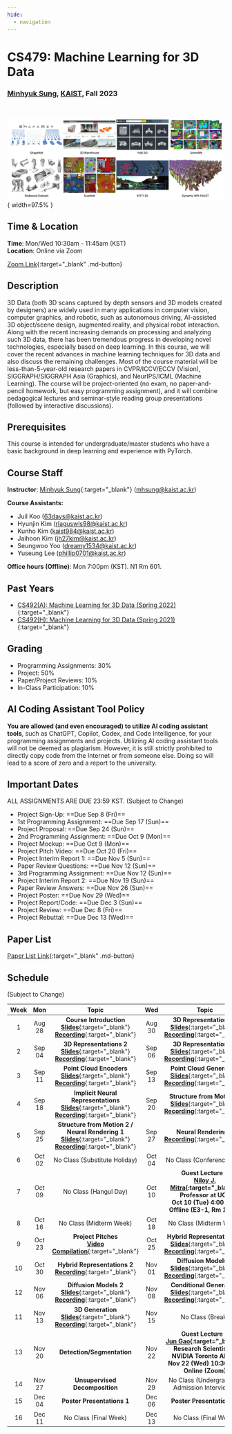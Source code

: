 ```yaml
---
hide:
  - navigation
---
```


# CS479: Machine Learning for 3D Data

<h3><b>
<a href="http://mhsung.github.io/" target="_blank">Minhyuk Sung</a>, <a href="https://www.kaist.ac.kr/" target="_blank">KAIST</a>, Fall 2023
</b></h3>
<br />

![Teaser](assets/teaser.png){ width=97.5% }


## Time & Location
**Time**: Mon/Wed 10:30am - 11:45am (KST)   
**Location**: Online via Zoom

[Zoom Link](https://kaist.zoom.us/j/85920030773){:target="_blank" .md-button}


## Description
3D Data (both 3D scans captured by depth sensors and 3D models created by designers) are widely used in many applications in computer vision, computer graphics, and robotic, such as autonomous driving, AI-assisted 3D object/scene design, augmented reality, and physical robot interaction. Along with the recent increasing demands on processing and analyzing such 3D data, there has been tremendous progress in developing novel technologies, especially based on deep learning. In this course, we will cover the recent advances in machine learning techniques for 3D data and also discuss the remaining challenges. Most of the course material will be less-than-5-year-old research papers in CVPR/ICCV/ECCV (Vision), SIGGRAPH/SIGGRAPH Asia (Graphics), and NeurIPS/ICML (Machine Learning). The course will be project-oriented (no exam, no paper-and-pencil homework, but easy programming assignment), and it will combine pedagogical lectures and seminar-style reading group presentations (followed by interactive discussions). 


## Prerequisites
This course is intended for undergraduate/master students who have a basic background in deep learning and experience with PyTorch.


## Course Staff
**Instructor**: [Minhyuk Sung](https://mhsung.github.io/){:target="_blank"} ([mhsung@kaist.ac.kr](mailto:mhsung@kaist.ac.kr))

**Course Assistants:**

- Juil Koo ([63days@kaist.ac.kr](mailto:63days@kaist.ac.kr))
- Hyunjin Kim ([rlaguswls98@kaist.ac.kr](mailto:rlaguswls98@kaist.ac.kr))
- Kunho Kim ([kaist984@kaist.ac.kr](mailto:kaist984@kaist.ac.kr))
- Jaihoon Kim ([jh27kim@kaist.ac.kr](mailto:jh27kim@kaist.ac.kr))
- Seungwoo Yoo ([dreamy1534@kaist.ac.kr](mailto:dreamy1534@kaist.ac.kr))
- Yuseung Lee ([phillip0701@kaist.ac.kr](mailto:phillip0701@kaist.ac.kr))

**Office hours (Offline)**: Mon 7:00pm (KST). N1 Rm 601.


## Past Years
- [CS492(A): Machine Learning for 3D Data (Spring 2022)](https://mhsung.github.io/kaist-cs492a-spring-2022/){:target="_blank"}
- [CS492(H): Machine Learning for 3D Data (Spring 2021)](https://mhsung.github.io/courses/kaist-cs492h-spring-2021/){:target="_blank"}


## Grading
- Programming Assignments: 30%
- Project: 50%
- Paper/Project Reviews: 10%
- In-Class Participation: 10%



## AI Coding Assistant Tool Policy
**You are allowed (and even encouraged) to utilize AI coding assistant tools**, such as ChatGPT, Copilot, Codex, and Code Intelligence, for your programming assignments and projects. Utilizing AI coding assistant tools will not be deemed as plagiarism. However, it is still strictly prohibited to directly copy code from the Internet or from someone else. Doing so will lead to a score of zero and a report to the university.


## Important Dates
ALL ASSIGNMENTS ARE DUE 23:59 KST.
(Subject to Change)

- Project Sign-Up: ==Due Sep 8 (Fri)==
- 1st Programming Assignment: ==Due Sep 17 (Sun)==
- Project Proposal: ==Due Sep 24 (Sun)==
- 2nd Programming Assignment: ==Due Oct 9 (Mon)==
- Project Mockup: ==Due Oct 9 (Mon)==
- Project Pitch Video: ==Due Oct 20 (Fri)==
- Project Interim Report 1: ==Due Nov 5 (Sun)==
- Paper Review Questions: ==Due Nov 12 (Sun)==
- 3rd Programming Assignment: ==Due Nov 12 (Sun)==
- Project Interim Report 2: ==Due Nov 19 (Sun)==
- Paper Review Answers: ==Due Nov 26 (Sun)==
- Project Poster: ==Due Nov 29 (Wed)==
- Project Report/Code: ==Due Dec 3 (Sun)==
- Project Review: ==Due Dec 8 (Fri)==
- Project Rebuttal: ==Due Dec 13 (Wed)==


## Paper List
[Paper List Link]({{links.paper_list}}){:target="_blank" .md-button}


## Schedule
(Subject to Change) 

| Week | Mon | Topic | Wed | Topic |
| :----: | :----: | :----: | :----: | :----: |
| 1  | Aug 28 | **Course Introduction**<br>[**Slides**]({{links.lec01}}){:target="_blank"}<br>[**Recording**]({{links.rec01}}){:target="_blank"} | Aug 30 | **3D Representations 1**<br>[**Slides**]({{links.lec02}}){:target="_blank"}<br>[**Recording**]({{links.rec02}}){:target="_blank"} |
| 2  | Sep 04 | **3D Representations 2**<br>[**Slides**]({{links.lec03}}){:target="_blank"}<br>[**Recording**]({{links.rec03}}){:target="_blank"} | Sep 06 | **3D Representations 3**<br>[**Slides**]({{links.lec04}}){:target="_blank"}<br>[**Recording**]({{links.rec04}}){:target="_blank"} |
| 3  | Sep 11 | **Point Cloud Encoders**<br>[**Slides**]({{links.lec05}}){:target="_blank"}<br>[**Recording**]({{links.rec05}}){:target="_blank"} | Sep 13 | **Point Cloud Generation**<br>[**Slides**]({{links.lec06}}){:target="_blank"}<br>[**Recording**]({{links.rec06}}){:target="_blank"} |
| 4  | Sep 18 | **Implicit Neural Representations**<br>[**Slides**]({{links.lec07}}){:target="_blank"}<br>[**Recording**]({{links.rec07}}){:target="_blank"} | Sep 20 | **Structure from Motion 1**<br>[**Slides**]({{links.lec08}}){:target="_blank"}<br>[**Recording**]({{links.rec08}}){:target="_blank"} |
| 5  | Sep 25 | **Structure from Motion 2 /<br>Neural Rendering 1**<br>[**Slides**]({{links.lec09}}){:target="_blank"}<br>[**Recording**]({{links.rec09}}){:target="_blank"} | Sep 27 | **Neural Rendering 2**<br>[**Recording**]({{links.rec10}}){:target="_blank"} |
| 6  | Oct 02 | No Class (Substitute Holiday)  | Oct 04 | No Class (Conference Trip) |
| 7  | Oct 09 | No Class (Hangul Day) | Oct 10 | **Guest Lecture 1<br>[Niloy J. Mitra](guest-lecture-niloy-mitra/){:target="_blank"}<br>Professor at UCL<br>Oct 10 (Tue) 4:00 p.m.<br>Offline (E3-1, Rm 1101)** |
| 8  | Oct 16 | No Class (Midterm Week) | Oct 18 | No Class (Midterm Week) |
| 9  | Oct 23 | **Project Pitches**<br>[**Video Compilation**]({{links.pitch_videos}}){:target="_blank"} | Oct 25 | **Hybrid Representations 1**<br>[**Slides**]({{links.lec12}}){:target="_blank"}<br>[**Recording**]({{links.rec12}}){:target="_blank"} |
| 10 | Oct 30 | **Hybrid Representations 2**<br>[**Recording**]({{links.rec13}}){:target="_blank"} | Nov 01 | **Diffusion Models 1**<br>[**Slides**]({{links.lec14}}){:target="_blank"}<br>[**Recording**]({{links.rec14}}){:target="_blank"} |
| 12 | Nov 06 | **Diffusion Models 2**<br>[**Slides**]({{links.lec15}}){:target="_blank"}<br>[**Recording**]({{links.rec15}}){:target="_blank"} | Nov 08 | **Conditional Generation**<br>[**Slides**]({{links.lec16}}){:target="_blank"}<br>[**Recording**]({{links.rec16}}){:target="_blank"} |
| 11 | Nov 13 | **3D Generation**<br>[**Slides**]({{links.lec17}}){:target="_blank"}<br>[**Recording**]({{links.rec17}}){:target="_blank"} | Nov 15 | No Class (Break) |
| 13 | Nov 20 | **Detection/Segmentation** | Nov 22 | **Guest Lecture 2<br>[Jun Gao](guest-lecture-jun-gao/){:target="_blank"}<br>Research Scientist at<br>NVIDIA Toronto AI Lab<br>Nov 22 (Wed) 10:30 a.m.<br>Online (Zoom)** |
| 14 | Nov 27 | **Unsupervised Decomposition** | Nov 29 | No Class (Undergraduate Admission Interviews) |
| 15 | Dec 04 | **Poster Presentations 1** | Dec 06 | **Poster Presentations 2** |
| 16 | Dec 11 | No Class (Final Week) | Dec 13 | No Class (Final Week) |




